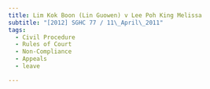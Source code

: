 ```yaml
---
title: Lim Kok Boon (Lin Guowen) v Lee Poh King Melissa 
subtitle: "[2012] SGHC 77 / 11\_April\_2011"
tags:
  - Civil Procedure
  - Rules of Court
  - Non-Compliance
  - Appeals
  - leave

---
```


